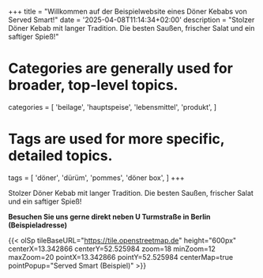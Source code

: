 +++
title = "Willkommen auf der Beispielwebsite eines Döner Kebabs von Served Smart!"
date = '2025-04-08T11:14:34+02:00'
description = "Stolzer Döner Kebab mit langer Tradition. Die besten Saußen, frischer Salat und ein saftiger Spieß!"
# Categories are generally used for broader, top-level topics.
categories = [
 'beilage',
 'hauptspeise',
 'lebensmittel',
 'produkt',
]
# Tags are used for more specific, detailed topics.
tags = [
 'döner',
 'dürüm',
 'pommes',
 'döner box',
]
+++

Stolzer Döner Kebab mit langer Tradition. Die besten Saußen, frischer Salat und ein saftiger Spieß!

<b>Besuchen Sie uns gerne direkt neben U Turmstraße in Berlin<br>(Beispieladresse)</b>

{{< olSp tileBaseURL="https://tile.openstreetmap.de" height="600px" centerX=13.342866 centerY=52.525984 zoom=18 minZoom=12 maxZoom=20 pointX=13.342866 pointY=52.525984 centerMap=true pointPopup="Served Smart (Beispiel)" >}}
